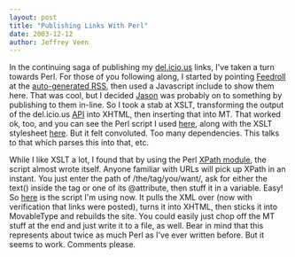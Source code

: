 ```yaml
---
layout: post
title: "Publishing Links With Perl"
date: 2003-12-12
author: Jeffrey Veen
---
```

In the continuing saga of publishing my <a href="http://del.icio.us/">del.icio.us</a> links, I've taken a turn towards Perl. For those of you following along, I started by pointing <a href="http://www.feedroll.com/">Feedroll</a> at the <a href="http://del.icio.us/rss/veen/">auto-generated RSS</a>, then used a Javascript include to show them here. That was cool, but I decided <a href="http://www.kottke.org/">Jason</a> was probably on to something by publishing to them in-line. So I took a stab at XSLT, transforming the output of the del.icio.us <a href="http://del.icio.us/doc/api/">API</a> into XHTML, then inserting that into MT. That worked ok, too, and you can see the Perl script I used <a href="http://veen.com/jeff/code/postLinks-XSL.txt">here</a>, along with the XSLT stylesheet <a href="http://veen.com/jeff/code/links.xls.txt">here</a>. But it felt convoluted. Too many dependencies. This talks to that which parses this into that, etc. 

While I like XSLT a lot, I found that by using the Perl <a href="http://search.cpan.org/~msergeant/XML-XPath-1.13/XPath.pm">XPath module</a>, the script almost wrote itself. Anyone familiar with URLs will pick up XPath in an instant. You just enter the path of /the/tag/you/want/, ask for either the text() inside the tag or one of its @attribute, then stuff it in a variable. Easy! So <a href="http://veen.com/jeff/code/postLinks-XPath.txt">here</a> is the script I'm using now. It pulls the XML over (now with verification that links were posted), turns it into XHTML, then sticks it into MovableType and rebuilds the site. You could easily just chop off the MT stuff at the end and just write it to a file, as well. Bear in mind that this represents about twice as much Perl as I've ever written before. But it seems to work. Comments please.
